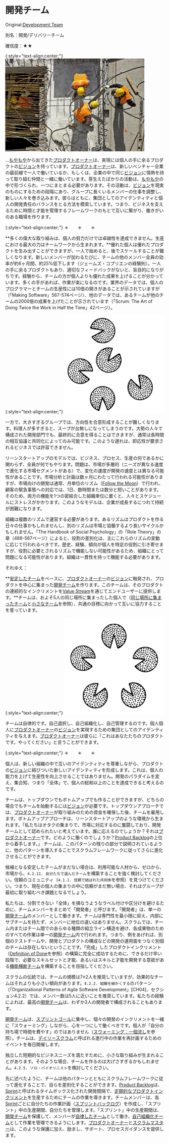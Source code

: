 # 開発チーム

 Original:[Development Team](https://sites.google.com/a/scrumplop.org/published-patterns/product-organization-pattern-language/development-team)

別名：開発/デリバリーチーム

確信度：★★

{:style="text-align:center;"}
![ch02_14_14_Development_Team1](Images/ch02_14_14_Development_Team1.png)

...[もやもや](ch02_02_2_The_Mist.md)​から出てきた​[プロダクトオーナー](ch02_11_11_Product_Owner.md)​は、実現には個人の手に余るプロダクトの​[ビジョン](ch03_02_39_Vision.md)​を持っています。[プロダクトオーナー](ch02_11_11_Product_Owner.md)は、新しいベンチャー企業の最前線で一人で働いているか、もしくは、企業の中で同じ[ビジョン](ch03_02_39_Vision.md)に情熱を持って取り組む仲間と一緒に働いています。芽生えたばかりの活動は、[もやもや](ch02_02_2_The_Mist.md)の中で形づくられ、一つにまとまる必要があります。その活動は、[ビジョン](ch03_02_39_Vision.md)を現実のものにするための段階にあり、グループに長くいるメンバーの仕事を調整し、新しい人々を巻き込みます。彼らはともに、集団としてのアイデンティティと個人の開発責任のバランスをとる方法を模索しています。つまり、ビジネスを支えるために時間と才能を管理するフレームワークのもとで互いに繋がり、働きがいのある職場を作ります。

{:style="text-align:center;"}
＊　　＊　　＊

**多くの偉大な取り組みは、個人の努力だけでは卓越性を達成できません。生産における最大の力はチームワークから生まれます。**優れた個人は優れたプロダクトを生み出すことができますが、一人で始めると、後でスケールすることが難しくなります。新しいメンバーが加わるたびに、チームの他のメンバー全員の効率が約6ヶ月間、約25%低下します（ジェームズ・コプリエンの経験則）。一人の手に余るプロダクトもあり、適切なフィードバックがないと、盲目的になりがちです。経験から、チームの方が個人よりも優れた成果を上げることが分かっています。多くの手があれば、作業が楽になるのです。業界のデータでは、個人のプログラマーとチームの生産性には10倍の開きがあることが示されていますが（「Making Software」567-574ページ）、他のデータでは、あるチームが他のチームの2000倍の成果を上げたことが示されています（「Scrum: The Art of Doing Twice the Work in Half the Time」42ページ）。

{:style="text-align:center;"}
![ch02_14_14_Development_Team2](Images/ch02_14_14_Development_Team2.png)

一方で、大きすぎるグループでは、方向性を合意形成することが難しくなります。料理人が多すぎると、スープが台無しになってしまうのです。大勢の人々で構成された開発部門でも、最終的に合意を得ることはできますが、通常は長時間の相互協議と共同化によってのみ可能です。このような遅れは、即応性が要求されるビジネスでは許容できません。

リーンスタートアップのモデルでは、ビジネス、プロセス、生産の何であるかに関わらず、全員が何でもやります。問題は、市場が多層的（ニーズが異なる速度で進化する市場セグメントがある）で、変化の速度が開発の速度とは異なる可能性があることです。市場分析と計画は数ヶ月にわたって行われる可能性がありますが、市場向けの開発は通常、月単位のリズム（​[Follow the Moon](https://sites.google.com/a/scrumplop.org/published-patterns/value-stream/sprint/follow-the-moon)）で行われ、顧客の緊急事態への対応では、1日、数時間または数分と短いことがあります。そのため、両方の機能を1つの密結合した組織単位に置くと、人々とスケジュールにストレスがかかります。このようなモデルは、企業が成長するにつれて持続が困難になります。

組織は複数のリズムで運営する必要があります。あるリズムはプロダクトを作る日々の仕事かもしれませんし、別のリズムは市場と協働するより長いサイクルかもしれません。「The Handbook of Social Psychology」の「Role Theory」の章（488-567ページ）によると、役割の差別化は、主にこれらのリズムの変動に応じて行われるべきです。歴史、経験、傾向が個人を特定の役割に引き寄せますが、役割に必要とされるリズムで機能しない可能性があるため、組織にとって問題になる可能性があります。組織は一貫性を持って機能する必要があります。

それゆえ：

**[安定したチーム](ch02_15_15_Stable_Teams.md)をベースに、[プロダクトオーナー](ch02_11_11_Product_Owner.md)の[ビジョン](ch03_02_39_Vision.md)に触発され、プロダクトを中心に集まった[開発チーム](ch02_14_14_Development_Team.md)を作ります。このチームは、そのプロダクトの連続的なインクリメントを​[Value Stream](https://sites.google.com/a/scrumplop.org/published-patterns/value-stream)を通じてエンドユーザーに提供します。**チームは、およそ5人の同じ場所に集まったした個人で（[同じ場所に集まったチーム](ch02_08_8_Collocated_Team.md)と[小さなチーム](ch02_09_9_Small_Teams.md)を参照）、共通の目標に向かって互いに協力することを誓っています。

{:style="text-align:center;"}
![ch02_14_14_Development_Team3](Images/ch02_14_14_Development_Team3.png)

チームは自律的です。自己選択し、自己組織化し、自己管理するのです。個人個人に[プロダクトオーナー](ch02_11_11_Product_Owner.md)の[ビジョン](ch03_02_39_Vision.md)を実現するための集団としてのアイデンティティを与えます。[プロダクトオーナー](ch02_11_11_Product_Owner.md)は彼らに「これはあなたたちのプロダクトです。やってください」と言うことができます。

{:style="text-align:center;"}
＊　　＊　　＊

個人は、新しい組織の中で互いのアイデンティティを尊重しながら、プロダクトの[ビジョン](ch03_02_39_Vision.md)に結びついた新しいアイデンティティを形成します。これは、個人の能力を上げて生産性を向上させることではありません。開発のパラダイムを変え、集合知、つまり「全体」で、個人の総和以上のことを達成できると考えるのです。

チームは、トップダウンでもボトムアップでも作ることができますが、どちらの場合でもチームを始動するには[ビジョン](ch03_02_39_Vision.md)が必要です。トップダウンアプローチでは、[プロダクトオーナー](ch02_11_11_Product_Owner.md)が取り組みのための資金を確保した後、チームを雇用します。ボトムアップアプローチは、リーンスタートアップのような環境から生まれます。「私たちはオタクの集まりで、市場に対応するのに奮闘しており、開発チームとして認められたいと考えています。誰に応えるのでしょうか？それは[プロダクトオーナー](ch02_11_11_Product_Owner.md)です。どのように働くのでしょうか？[Product Backlog](https://sites.google.com/a/scrumplop.org/published-patterns/value-stream/product-backlog)の上位から着手します。」 チームは、このパターンの残りの部分で説明されているように、他のパターンを導入することでスクラムフレームワークに従ってさらに進化させることができます。

候補となる安定したチームがまだない場合は、利用可能な人材から、ゼロから、市場から、`4.2.11. 自分たちで選んだチーム`を構築することを強く検討してください。信頼のコミュニティ（`4.1.1. 信頼で結ばれた共同体`を参照）を見つけてください。つまり、現在の個人の集まりの中に信頼がまだ無い場合、それはグループが最初に取り組むべき課題となるでしょう。

私たちは、分割できない「全体」を損なうようなラベル付けや区分けを避けるために、チームメンバーをまとめて「開発者」と呼びます。「開発者」は、単一の[開発チーム](ch02_14_14_Development_Team.md)のメンバーとして働きます。チームは専門性を最小限に抑え、内部にサブチームを持たず、メンバーに地位の違いはありません。スクラムでは、チーム内またはチーム間でのあらゆる種類の組立ライン構造を避け、各成果物のためのすべての作業は単一の[開発チーム](ch02_14_14_Development_Team.md)内で行われます。つまり、例をあげれば、別個のテストチームや、開発とプロダクトの構成などの開発の運用面をつなぐ別個のチームは存在しないということです。「完成」したプロダクトインクリメント（[Definition of Done](https://sites.google.com/a/scrumplop.org/published-patterns/value-stream/definition-of-done)を参照）の構築に完全に成功するために、できるだけ早い段階で、必要なスキルセットと才能、あるいはスキルと才能を開発する意欲がある[機能横断チーム](ch02_10_10_Cross_Functional_Team.md)を構築することを目指してください。

スクラムの伝統では、チームの規模は7±2人を推奨していますが、効果的なチームはそれよりも小さい傾向があります。`4.2.2. 組織を細かくする`のパターン（「Organizational Patterns of Agile Software Development」[CH04]、セクション4.2.2）では、メンバー数は5人に近いことを推奨しています。私たちの経験によれば、最高の[開発チーム](ch02_14_14_Development_Team.md)は、わずか3人の開発者で構成されることもあります。

[開発チーム](ch02_14_14_Development_Team.md)は、​[スプリントゴール](ch03_38_71_Sprint_Goal.md)に集中し、個々の開発のインクリメントを一緒に「スウォーミング」しながら、心を一つにして働くべきです。個人が「自分の持ち場で時間を費やす」のではありません（[スウォーミング：一個流し](ch02_26_25_Swarming_One_Piece_Continuous_Flow.md)を参照）。チームは、[デイリースクラム](ch02_30_29_Daily_Scrum.md)と呼ばれる進行中の作業を再計画するためのイベントを毎日開催します。

独立した短期的なビジネスニーズを満たすために、小さな取り組みが生まれることがあります。そのような場合、チームを作るのは大げさすぎるかもしれません。`4.2.5. ソロ・バイオリニスト`を検討してください。

先に述べたように、チームは他のパターンとともにスクラムフレームワークに従って進化することで、自らを差別化することができます。[Product Backlog](https://sites.google.com/a/scrumplop.org/published-patterns/value-stream/product-backlog)は、​[Sprint](https://sites.google.com/a/scrumplop.org/published-patterns/value-stream/sprint)​と呼ばれるタイムボックス化された開発間隔で、[定期的なプロダクトインクリメント](ch03_52_85_Regular_Product_Increment.md)​を生産するためにチームの作業を導きます。チームメンバーは、各[Sprint](https://sites.google.com/a/scrumplop.org/published-patterns/value-stream/sprint)ごとに自分たちの作業計画（[スプリントバックログ](ch03_39_72_Sprint_Backlog.md)）を作成し、「スプリント」中の生産期間、自分たちを管理します。「スプリント」中の生産期間は、[開発チーム](ch02_14_14_Development_Team.md)を保護して、メンバーが​[自律したチーム](ch02_16_16_Autonomous_Team.md)として働き、[自己組織化チーム](ch02_17_17_Self_Organizing_Team.md)​として作業を管理できるようにします。[プロダクトオーナー](ch02_11_11_Product_Owner.md)と[スクラムマスター](ch02_20_19_ScrumMaster.md)は、このような保護に加え、励まし、サポート、プロセスガイダンスを提供します。

